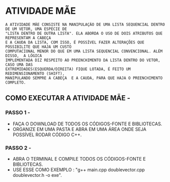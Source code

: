 # ATIVIDADE MÃE

    A ATIVIDADE MÃE CONSISTE NA MANIPULAÇÃO DE UMA LISTA SEQUENCIAL DENTRO DE UM VETOR, UMA ESPÉCIE DE 
    "LISTA DENTRO DE OUTRA LISTA". ELA ABORDA O USO DE DOIS ATRIBUTOS QUE REPRESENTAM A CABEÇA 
    E A CAUDA DA LISTA, COM ISSO, É POSSÍVEL FAZER ALTERAÇÕES QUE POSSIBILITE QUE HAJA UM CUSTO  
    COMPUTACIONAL MENOR DO QUE EM UMA LISTA SEQUENCIAL CONVENCIONAL. ALÉM DISSO,  A LÓGICA 
    IMPLEMENTADA DIZ RESPEITO AO PREENCHIMENTO DA LISTA DENTRO DO VETOR, CASO UMA DAS
    EXTREMIDADES(ESQUERDA/DIREITA) FIQUE LOTADA, É FEITO UM REDIMENSIONAMENTO (SHIFT), 
    MANIPULANDO SEMPRE A CABEÇA  E A CAUDA, PARA QUE HAJA O PREENCHIMENTO COMPLETO.

    
## COMO EXECUTAR A ATIVIDADE MÃE -
### PASSO 1 -

- FAÇA O DOWNLOAD DE TODOS OS CÓDIGOS-FONTE E BIBLIOTECAS.
- ORGANIZE EM UMA PASTA E ABRA EM UMA ÁREA ONDE SEJA POSSÍVEL RODAR CÓDIGO C++.
### PASSO 2 -

- ABRA O TERMINAL E COMPILE TODOS OS CÓDIGOS-FONTE E BIBLIOTECAS.
- USE ESSE COMO EXEMPLO : "g++ main.cpp doublevector.cpp doublevector.h -o exe".
    
    
    


